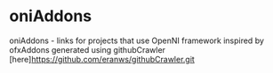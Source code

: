 oniAddons
=========

oniAddons - links for projects that use OpenNI framework
inspired by ofxAddons
generated using githubCrawler [here]https://github.com/eranws/githubCrawler.git

